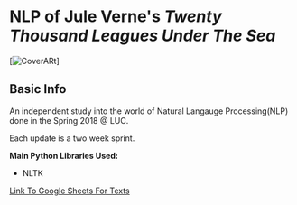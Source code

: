 # **NLP of Jule Verne's *Twenty Thousand Leagues Under The Sea***
[![CoverARt](https://images.gr-assets.com/books/1494979127l/33507.jpg )]
## Basic Info
An independent study into the world of Natural Langauge Processing(NLP) done in the Spring 2018 @ LUC. 

Each update is a two week sprint.

**Main Python Libraries Used:**
- NLTK

[Link To Google Sheets For Texts]( https://docs.google.com/spreadsheets/d/1G-jLYV2xVLZrudckg3pJGJbcNCUSak38jnKhzU4vH5s/edit?usp=sharing "Link To Google Sheets For Texts")
